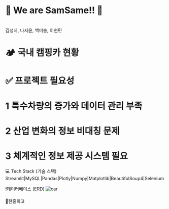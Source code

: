 # 💚 We are SamSame!! 💚
<br/> 
김성지, 나지윤, 백미송, 이현민

# 🏕️ 국내 캠핑카 현황

# ✅ 프로젝트 필요성 
# 1 특수차량의 증가와 데이터 관리 부족
# 2 산업 변화의 정보 비대칭 문제
# 3 체계적인 정보 제공 시스템 필요 

💻 Tech Stack (기술 스택)
Streamlit|MySQL|Pandas|Plotly|Numpy|Matplotlib|BeautifulSoup4|Selenium

❗데이터베이스 (ERD)
![car](https://github.com/user-attachments/assets/da0bad1a-bff5-4872-a7d3-2ee1ffd97230)

🫠한줄회고 

